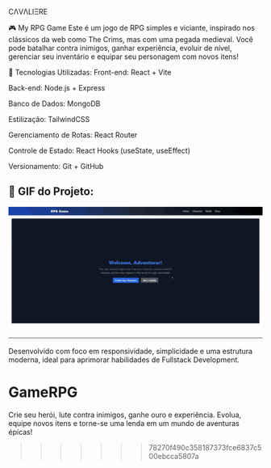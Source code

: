 CΛVΛLIΞRE

🎮 My RPG Game
Este é um jogo de RPG simples e viciante, inspirado nos clássicos da web como The Crims, mas com uma pegada medieval. Você pode batalhar contra inimigos, ganhar experiência, evoluir de nível, gerenciar seu inventário e equipar seu personagem com novos itens!

🚀 Tecnologias Utilizadas:
Front-end: React + Vite

Back-end: Node.js + Express

Banco de Dados: MongoDB

Estilização: TailwindCSS

Gerenciamento de Rotas: React Router

Controle de Estado: React Hooks (useState, useEffect)

Versionamento: Git + GitHub

## 📸 GIF do Projeto:
![Demonstração do Projeto](./public/assets/RPG.gif)

Desenvolvido com foco em responsividade, simplicidade e uma estrutura moderna, ideal para aprimorar habilidades de Fullstack Development.
# GameRPG
Crie seu herói, lute contra inimigos, ganhe ouro e experiência. Evolua, equipe novos itens e torne-se uma lenda em um mundo de aventuras épicas!
>>>>>>> 78270f490c358187373fce6837c500ebcca5807a
